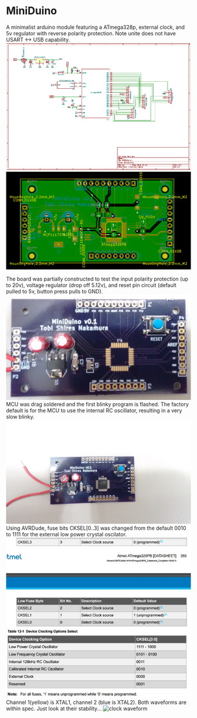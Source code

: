 # MiniDuino
A minimalist arduino module featuring a ATmega328p, external clock, and 5v regulator with reverse polarity protection. 
Note unite does not have USART <-> USB capability.
![schematic](schematic.png)
![GERBER](gerber.png)

The board was partially constructed to test the input polarity protection (up to 20v), voltage regulator (drop off 5.12v), and reset pin circuit (default pulled to 5v, button press pulls to GND).
![partially constructed](sans-MCU.jpg)
MCU was drag soldered and the first blinky program is flashed. The factory default is for the MCU to use the internal RC oscillator, resulting in a very slow blinky.
![fully constructed](full.jpg)
Using AVRDude, fuse bits CKSEL[0..3] was changed from the default 0010 to 1111 for the external low power crystal oscilator.
![fuse bits](fuse.jpg)
![clock setting](clock.jpg)
Channel 1(yellow) is XTAL1, channel 2 (blue is XTAL2). Both waveforms are within spec. Just look at their stability...
![clock waveform](clock_wave.png)

